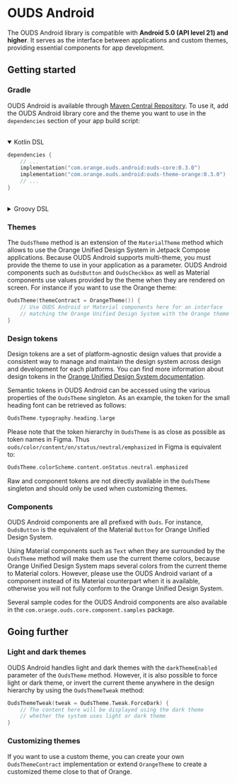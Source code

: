 # OUDS Android

The OUDS Android library is compatible with **Android 5.0 (API level 21) and higher**. It serves as the interface between applications and custom themes, providing essential components for app development.

## Getting started

### Gradle

OUDS Android is available through [Maven Central Repository](https://central.sonatype.com/search?q=com.orange.ouds.android). To use it, add the OUDS Android library core and the theme you want to use in the `dependencies` section of your app build script:</br></br>

<details open>
<summary>Kotlin DSL</summary>

```kotlin
dependencies {
    // ...
    implementation("com.orange.ouds.android:ouds-core:0.3.0")
    implementation("com.orange.ouds.android:ouds-theme-orange:0.3.0")
    // ...
}
```

</details></br>

<details>
<summary>Groovy DSL</summary>

```shell
dependencies {
    // ...
    implementation 'com.orange.ouds.android:ouds-core:0.3.0'
    implementation 'com.orange.ouds.android:ouds-theme-orange:0.3.0'
    // ...
}
```

</details>

### Themes

The `OudsTheme` method is an extension of the `MaterialTheme` method which allows to use the Orange Unified Design System in Jetpack Compose applications. Because OUDS Android supports multi-theme, you must provide the theme to use in your application as a parameter. OUDS Android components such as `OudsButton` and `OudsCheckbox` as well as Material components use values provided by the theme when they are rendered on screen. For instance if you want to use the Orange theme:

```kotlin
OudsTheme(themeContract = OrangeTheme()) {
    // Use OUDS Android or Material components here for an interface
    // matching the Orange Unified Design System with the Orange theme
}
```

### Design tokens

Design tokens are a set of platform-agnostic design values that provide a consistent way to manage and maintain the design system across design and development for each platforms. You can find more information about design tokens in the [Orange Unified Design System documentation](https://unified-design-system.orange.com/472794e18/p/903414-introduction).

Semantic tokens in OUDS Android can be accessed using the various properties of the `OudsTheme` singleton. As an example, the token for the small heading font can be retrieved as follows:

```kotlin
OudsTheme.typography.heading.large
```

Please note that the token hierarchy in `OudsTheme` is as close as possible as token names in Figma. Thus `ouds/color/content/on/status/neutral/emphasized` in Figma is equivalent to:

```kotlin
OudsTheme.colorScheme.content.onStatus.neutral.emphasized
```

Raw and component tokens are not directly available in the `OudsTheme` singleton and should only be used when customizing themes.

### Components

OUDS Android components are all prefixed with `Ouds`. For instance, `OudsButton` is the equivalent of the Material `Button` for Orange Unified Design System.

Using Material components such as `Text` when they are surrounded by the `OudsTheme` method will make them use the current theme colors, because Orange Unified Design System maps several colors from the current theme to Material colors. However, please use the OUDS Android variant of a component instead of its Material counterpart when it is available, otherwise you will not fully conform to the Orange Unified Design System.

Several sample codes for the OUDS Android components are also available in the `com.orange.ouds.core.component.samples` package.

## Going further

### Light and dark themes

OUDS Android handles light and dark themes with the `darkThemeEnabled` parameter of the `OudsTheme` method. However, it is also possible to force light or dark theme, or invert the current theme anywhere in the design hierarchy by using the `OudsThemeTweak` method:

```kotlin
OudsThemeTweak(tweak = OudsTheme.Tweak.ForceDark) {
    // The content here will be displayed using the dark theme
    // whether the system uses light or dark theme
}
```

### Customizing themes

If you want to use a custom theme, you can create your own `OudsThemeContract` implementation or extend `OrangeTheme` to create a customized theme close to that of Orange.
